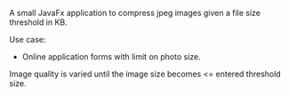 A small JavaFx application to compress jpeg images given a file size threshold in KB.

Use case:
* Online application forms with limit on photo size.

Image quality is varied until the image size becomes <= entered threshold size.